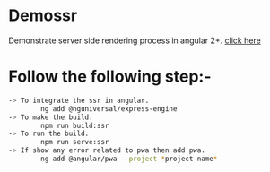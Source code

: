 # Demossr

 Demonstrate server side rendering process in angular 2+.
 [click here](http://angular-ssr.surge.sh/)

# Follow the following step:-

```sh
-> To integrate the ssr in angular.
        ng add @nguniversal/express-engine
-> To make the build.
        npm run build:ssr
-> To run the build.
        npm run serve:ssr
-> If show any error related to pwa then add pwa.
        ng add @angular/pwa --project *project-name*
